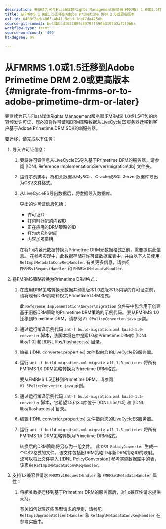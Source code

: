 ```yaml
---
description: 要继续为已与Flash媒体Rights Management服务器(FMRMS) 1.0或1.5打包的内容颁发许可证，您必须将许可证和DRM策略数据从LiveCycleES服务器迁移到客户基于Adobe Primetime DRM SDK的新服务器。
title: 从FMRMS 1.0或1.5迁移到Adobe Primetime DRM 2.0或更高版本
exl-id: 6490f2ad-4863-4b41-9ebd-1de47da4250b
source-git-commit: be43bbbd1051886c8979ff590a3197b2a7249b6a
workflow-type: tm+mt
source-wordcount: '499'
ht-degree: 0%

---
```


# 从FMRMS 1.0或1.5迁移到Adobe Primetime DRM 2.0或更高版本{#migrate-from-fmrms-or-to-adobe-primetime-drm-or-later}

要继续为已与Flash媒体Rights Management服务器(FMRMS) 1.0或1.5打包的内容颁发许可证，您必须将许可证和DRM策略数据从LiveCycleES服务器迁移到客户基于Adobe Primetime DRM SDK的新服务器。

要迁移，请完成以下任务：

1. 导入许可证信息：

   1. 要将许可证信息从LiveCycleES导入基于Primetime DRM的服务器，请参阅 [!DNL Reference Implementation\Server\migration\db] 文件夹。
   1. 运行示例脚本，将相关数据从MySQL、Oracle或SQL Server数据库导出为CSV文件格式。
   1. 从LiveCycleES导出数据后，将数据导入数据库。

      导出的许可证信息包括：

      * 许可证ID
      * 打包时分配的内容ID
      * 正在应用的DRM策略的ID
      * 打包内容的时间
      * 内容加密密钥

      在将1.x内容元数据转换为Primetime DRM元数据格式之前，需要提供此信息。 在参考实现中，此数据存储在许可证数据库表中，并由以下人员使用 `RefImplMetadataConvReqHandler`. 有关更多信息，请参阅 `FMRMSv1RequestHandler` 和 `FMRMSv1MetadataHandler`.


1. 将FMRMS策略转换为Primetime DRM格式：

   1. 在应用DRM策略转换元数据并颁发版本1.0或版本1.5内容的许可证之前，请将现有DRM策略转换为Primetime DRM格式。

      此 `Reference Implementation\Server\migration` 文件夹中包含用于创建基于旧版DRM策略的Primetime DRM策略的示例代码。 要从FMRMS 1.0迁移到Primetime DRM，请参阅 `V1_0PolicyConverter.java` 示例。
   1. 通过运行编译示例代码 `ant-f build-migration.xml build-1.0-converter` 脚本，该脚本将在中搜索1.0和Primetime DRM库 [!DNL libs/1.0] 和 [!DNL libs/flashaccess] 目录。

   1. 编辑 [!DNL converter.properties] 文件指向您的LiveCycleES服务器。
   1. 运行 `ant -f build-migration.xml migrate-all-1.0-policies` 将所有FMRMS 1.0 DRM策略转换为Primetime DRM格式。

      要从FMRMS 1.5迁移到Primetime DRM，请参阅 `V1_5PolicyConverter.java` 示例。

   1. 通过运行编译示例代码 `ant-f build-migration.xml build-1.5-converter` 脚本，它希望1.5和3.0库位于 [!DNL libs/1.5] 和 [!DNL libs/flashaccess] 目录。

   1. 编辑 [!DNL converter.properties] 文件指向您的LiveCycleES服务器。
   1. 运行 `ant -f build-migration.xml migrate-all-1.5-policies` 将所有FMRMS 1.5 DRM策略转换为Primetime DRM格式。

      转换后的DRM策略将另存为一组文件。 此 `DRM PolicyConverter` 生成一个CSV格式的文件，该文件包括旧DRM策略ID与新DRM策略ID的映射。 您可以将此文件导入 [!DNL PolicyConversion] 参考实施数据库中的表，该表由 `RefImplMetadataConvReqHandler`.

1. 支持1.x兼容性请求 `FMRMSv1RequestHandler` 和 `FMRMSv1MetadataHandler` 属性：

   1. 将相关数据迁移到基于Primetime DRM的服务器后，对1.x兼容性请求提供支持。

      有关如何处理这些类型请求的示例，请参见 `RefImplUpgradeV1ClientHandler` 和 `RefImplMetadataConvReqHandler` 在参考实施中。
